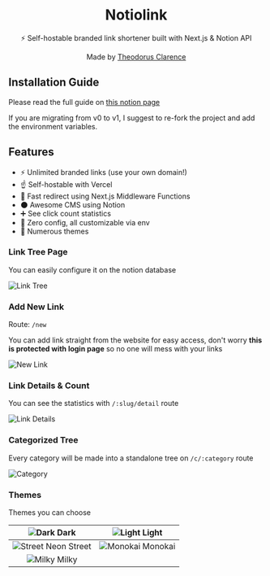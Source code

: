 <div align="center">
  <h1>Notiolink</h1>
  <p>⚡ Self-hostable branded link shortener built with Next.js & Notion API</p>
  <p>Made by <a href="https://theodorusclarence.com">Theodorus Clarence</a></p>
</div>

## Installation Guide

Please read the full guide on [this notion page](https://notiolink.thcl.dev/installation-guide)

If you are migrating from v0 to v1, I suggest to re-fork the project and add the environment variables.

## Features

- ⚡ Unlimited branded links (use your own domain!)
- ☝ Self-hostable with Vercel
- 💨 Fast redirect using Next.js Middleware Functions
- 🌑 Awesome CMS using Notion
- ➕ See click count statistics
- 💠 Zero config, all customizable via env
- 💅 Numerous themes

### Link Tree Page

You can easily configure it on the notion database

![Link Tree](https://user-images.githubusercontent.com/55318172/150363654-f70477ae-fef6-4cf0-87d6-6bc9285a7f49.png)

### Add New Link

Route: `/new`

You can add link straight from the website for easy access, don't worry **this is protected with login page** so no one will mess with your links

![New Link](https://user-images.githubusercontent.com/55318172/152929343-279e175e-d63b-4c1e-81be-1823746d0f49.png)

### Link Details & Count

You can see the statistics with `/:slug/detail` route

![Link Details](https://user-images.githubusercontent.com/55318172/150364397-a867dba4-c2a6-4d18-b930-724074c6c654.png)

### Categorized Tree

Every category will be made into a standalone tree on `/c/:category` route

![Category](https://user-images.githubusercontent.com/55318172/152929498-2e44d6a3-5d49-4fbd-9ed3-b2e22aeffbd2.png)

### Themes

Themes you can choose

|     ![Dark](https://user-images.githubusercontent.com/55318172/152929950-690cc890-a1e9-4e71-a12a-402670167081.png) Dark      |   ![Light](https://user-images.githubusercontent.com/55318172/152929946-9a128b27-4bb3-433c-a7ec-14b19d8a9729.png) Light   |
| :--------------------------------------------------------------------------------------------------------------------------: | :-----------------------------------------------------------------------------------------------------------------------: |
| ![Street Neon](https://user-images.githubusercontent.com/55318172/152929924-cfc86c3b-1ab6-4ec3-b82c-56878447d027.png) Street | ![Monokai](https://user-images.githubusercontent.com/55318172/152929929-95df59d2-0690-4e4c-8a81-b75c86e4c289.png) Monokai |
|    ![Milky](https://user-images.githubusercontent.com/55318172/152929918-632410ea-d6e0-4354-b7fe-08b2d991e2ab.png) Milky     |                                                                                                                           |
